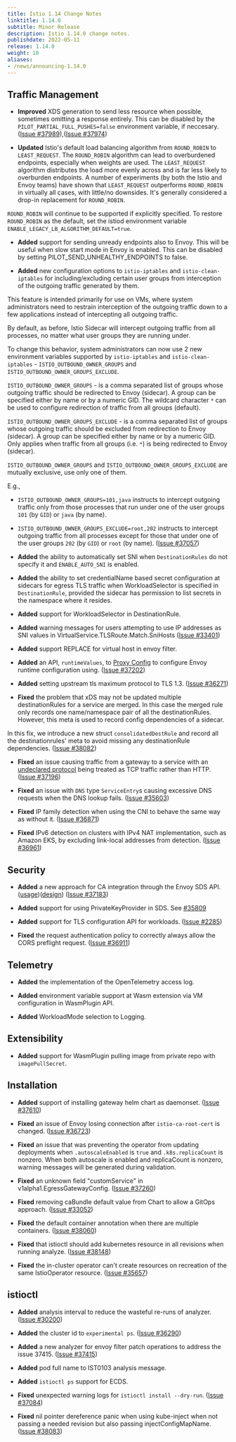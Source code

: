 ```yaml
---
title: Istio 1.14 Change Notes
linktitle: 1.14.0
subtitle: Minor Release
description: Istio 1.14.0 change notes.
publishdate: 2022-05-11
release: 1.14.0
weight: 10
aliases:
- /news/announcing-1.14.0
---
```


## Traffic Management

- **Improved** XDS generation to send less resource when possible, sometimes omitting a response entirely.
  This can be disabled by the `PILOT_PARTIAL_FULL_PUSHES=false` environment variable, if neccesary.
  ([Issue #37989](https://github.com/istio/istio/issues/37989)),([Issue #37974](https://github.com/istio/istio/issues/37974))

- **Updated** Istio's default load balancing algorithm from `ROUND_ROBIN` to `LEAST_REQUEST`.
  The `ROUND_ROBIN` algorithm can lead to overburdened endpoints, especially when weights
  are used. The `LEAST_REQUEST` algorithm distributes the load more evenly across and is far less
  likely to overburden endpoints. A number of experiments (by both the Istio and
  Envoy teams) have shown that `LEAST_REQUEST` outperforms `ROUND_ROBIN` in virtually all
  cases, with little/no downsides. It's generally considered a drop-in replacement for
  `ROUND_ROBIN`.

`ROUND_ROBIN` will continue to be supported if explicitly specified. To restore
`ROUND_ROBIN` as the default, set the istiod environment variable
`ENABLE_LEGACY_LB_ALGORITHM_DEFAULT=true`.

- **Added** support for sending unready endpoints also to Envoy. This will be useful when slow start mode in Envoy is enabled.
  This can be disabled by setting PILOT_SEND_UNHEALTHY_ENDPOINTS to false.

- **Added** new configuration options to `istio-iptables` and `istio-clean-iptables`
  for including/excluding certain user groups from interception of the outgoing traffic
  generated by them.

This feature is intended primarily for use on VMs, where system administrators need
to restrain interception of the outgoing traffic down to a few applications instead
of intercepting all outgoing traffic.

By default, as before, Istio Sidecar will intercept outgoing traffic from all processes,
no matter what user groups they are running under.

To change this behavior, system administrators can now use 2 new environment variables
supported by `istio-iptables` and `istio-clean-iptables` - `ISTIO_OUTBOUND_OWNER_GROUPS`
and `ISTIO_OUTBOUND_OWNER_GROUPS_EXCLUDE`.

`ISTIO_OUTBOUND_OWNER_GROUPS` - is a comma separated list of groups whose outgoing traffic
should be redirected to Envoy (sidecar).
A group can be specified either by name or by a numeric GID.
The wildcard character `*` can be used to configure redirection of traffic from all groups
(default).

`ISTIO_OUTBOUND_OWNER_GROUPS_EXCLUDE` - is a comma separated list of groups whose outgoing
traffic should be excluded from redirection to Envoy (sidecar).
A group can be specified either by name or by a numeric GID.
Only applies when traffic from all groups (i.e. `*`) is being redirected to Envoy (sidecar).

`ISTIO_OUTBOUND_OWNER_GROUPS` and `ISTIO_OUTBOUND_OWNER_GROUPS_EXCLUDE` are mutually
exclusive, use only one of them.

E.g.,

* `ISTIO_OUTBOUND_OWNER_GROUPS=101,java` instructs to intercept outgoing traffic only from
  those processes that run under one of the user groups `101` (by `GID`) or `java` (by name).

* `ISTIO_OUTBOUND_OWNER_GROUPS_EXCLUDE=root,202` instructs to intercept outgoing traffic
  from all processes except for those that under one of the user groups `202` (by `GID`)
  or `root` (by name).
  ([Issue #37057](https://github.com/istio/istio/issues/37057))

- **Added** the ability to automatically set SNI when `DestinationRules`
  do not specify it and `ENABLE_AUTO_SNI` is enabled.

- **Added** the ability to set credentialName based secret configuration
  at sidecars for egress TLS traffic when WorkloadSelector is specified in `DestinationRule`,
  provided the sidecar has permission to list secrets in the namespace where it resides.

- **Added** support for WorkloadSelector in DestinationRule.

- **Added** warning messages for users attempting to use IP addresses as SNI values in VirtualService.TLSRoute.Match.SniHosts
  ([Issue #33401](https://github.com/istio/istio/issues/33401))

- **Added** support REPLACE for virtual host in envoy filter.

- **Added** an API, `runtimeValues`, to [Proxy Config](https://istio.io/latest/docs/reference/config/istio.mesh.v1alpha1/#ProxyConfig) to configure Envoy runtime configuration using.  ([Issue #37202](https://github.com/istio/istio/issues/37202))

- **Added** setting upstream tls maximum protocol to TLS 1.3.  ([Issue #36271](https://github.com/istio/istio/issues/36271))

- **Fixed** the problem that xDS may not be updated multiple destinationRules for a service are merged.
  In this case the merged rule only records one name/namespace pair of all the destinationRules.
  However, this meta is used to record config dependencies of a sidecar.

In this fix, we introduce a new struct `consolidatedDestRule` and record all the destinationrules' meta
to avoid missing any destinationRule dependencies.  ([Issue #38082](https://github.com/istio/istio/issues/38082))

- **Fixed** an issue causing traffic from a gateway to a service with an [undeclared protocol](/docs/ops/configuration/traffic-management/protocol-selection/#automatic-protocol-selection) being treated as TCP traffic rather than HTTP.
  ([Issue #37196](https://github.com/istio/istio/issues/37196))

- **Fixed** an issue with `DNS` type `ServiceEntry`s causing excessive DNS requests when the DNS lookup fails.
  ([Issue #35603](https://github.com/istio/istio/issues/35603))

- **Fixed** IP family detection when using the CNI to behave the same way as without it.
  ([Issue #36871](https://github.com/istio/istio/issues/36871))

- **Fixed** IPv6 detection on clusters with IPv4 NAT implementation, such as Amazon EKS, by excluding link-local addresses from detection.
  ([Issue #36961](https://github.com/istio/istio/issues/36961))

## Security

- **Added** a new approach for CA integration through the Envoy SDS API.
  ([usage]( https://istio.io/latest/docs/ops/integrations/spire/))([design]( https://docs.google.com/document/d/1zJP6QJukLzckTbdY42ZMLkulGXz4gWzH9SwOh4xoe0A)) ([Issue #37183](https://github.com/istio/istio/issues/37183))

- **Added** support for using PrivateKeyProvider in SDS. See [#35809](https://github.com/istio/istio/issues/35809)

- **Added** support for TLS configuration API for workloads.  ([Issue #2285](https://github.com/istio/api/issues/2285))

- **Fixed** the request authentication policy to correctly always allow the CORS preflight request.
  ([Issue #36911](https://github.com/istio/istio/issues/36911))

## Telemetry

- **Added** the implementation of the OpenTelemetry access log.

- **Added** environment variable support at Wasm extension via VM configuration in WasmPlugin API.

- **Added** WorkloadMode selection to Logging.

## Extensibility

- **Added** support for WasmPlugin pulling image from private repo with `imagePullSecret`.

## Installation

- **Added** support of installing gateway helm chart as daemonset.
  ([Issue #37610](https://github.com/istio/istio/issues/37610))

- **Fixed** an issue of Envoy losing connection after `istio-ca-root-cert` is changed.
  ([Issue #36723](https://github.com/istio/istio/issues/36723))

- **Fixed** an issue that was preventing the operator from updating deployments when `.autoscaleEnabled` is `true` and `.k8s.replicaCount` is nonzero.
  When both autoscale is enabled and replicaCount is nonzero, warning messages will be generated during validation.

- **Fixed** an unknown field "customService" in v1alpha1.EgressGatewayConfig.
  ([Issue #37260](https://github.com/istio/istio/issues/37260))

- **Fixed** removing caBundle default value from Chart to allow a GitOps approach.
  ([Issue #33052](https://github.com/istio/istio/issues/33052))

- **Fixed** the default container annotation when there are multiple containers.
  ([Issue #38060](https://github.com/istio/istio/pull/38060))

- **Fixed** that istioctl should add kubernetes resource in all revisions when running analyze.
  ([Issue #38148](https://github.com/istio/istio/issues/38148))

- **Fixed** the in-cluster operator can't create resources on recreation of the same IstioOperator resource.
  ([Issue #35657](https://github.com/istio/istio/issues/35657))

## istioctl

- **Added** analysis interval to reduce the wasteful re-runs of analyzer.
  ([Issue #30200](https://github.com/istio/istio/issues/30200))

- **Added** the cluster id to `experimental ps`.
  ([Issue #36290](https://github.com/istio/istio/issues/36290))

- **Added** a new analyzer for envoy filter patch operations to address the issue 37415.
  ([Issue #37415](https://github.com/istio/istio/issues/37415))

- **Added** pod full name to IST0103 analysis message.

- **Added** `istioctl ps` support for ECDS.

- **Fixed** unexpected warning logs for `istioctl install --dry-run`.
  ([Issue #37084](https://github.com/istio/istio/issues/37084))

- **Fixed** nil pointer dereference panic when using kube-inject when not passing a needed revision but also passing injectConfigMapName.  ([Issue #38083](https://github.com/istio/istio/issues/38083))
